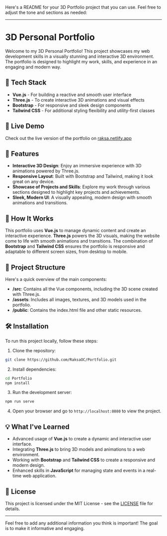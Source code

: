 Here's a README for your 3D Portfolio project that you can use. Feel free to adjust the tone and sections as needed:

---

# 3D Personal Portfolio

Welcome to my 3D Personal Portfolio! This project showcases my web development skills in a visually stunning and interactive 3D environment. The portfolio is designed to highlight my work, skills, and experience in an engaging and modern way.

## 🔧 Tech Stack

- **Vue.js** - For building a reactive and smooth user interface
- **Three.js** - To create interactive 3D animations and visual effects
- **Bootstrap** - For responsive and sleek design components
- **Tailwind CSS** - For additional styling flexibility and utility-first classes

## 📱 Live Demo

Check out the live version of the portfolio on [raksa.netlify.app](https://raksa.netlify.app)

## 🎨 Features

- **Interactive 3D Design**: Enjoy an immersive experience with 3D animations powered by Three.js.
- **Responsive Layout**: Built with Bootstrap and Tailwind, making it look great on any device.
- **Showcase of Projects and Skills**: Explore my work through various sections designed to highlight key projects and achievements.
- **Sleek, Modern UI**: A visually appealing, modern design with smooth animations and transitions.

## 🚀 How It Works

This portfolio uses **Vue.js** to manage dynamic content and create an interactive experience. **Three.js** powers the 3D visuals, making the website come to life with smooth animations and transitions. The combination of **Bootstrap** and **Tailwind CSS** ensures the portfolio is responsive and adaptable to different screen sizes, from desktop to mobile.

## 📂 Project Structure

Here's a quick overview of the main components:

- **/src**: Contains all the Vue components, including the 3D scene created with Three.js.
- **/assets**: Includes all images, textures, and 3D models used in the portfolio.
- **/public**: Contains the index.html file and other static resources.

## 🛠 Installation

To run this project locally, follow these steps:

1. Clone the repository:

```bash
git clone https://github.com/RaksaOC/Portfolio.git
```

2. Install dependencies:

```bash
cd Portfolio
npm install
```

3. Run the development server:

```bash
npm run serve
```

4. Open your browser and go to `http://localhost:8080` to view the project.

## 💡 What I've Learned

- Advanced usage of **Vue.js** to create a dynamic and interactive user interface.
- Integrating **Three.js** to bring 3D models and animations to a web environment.
- Working with **Bootstrap** and **Tailwind CSS** to create a responsive and modern design.
- Enhanced skills in **JavaScript** for managing state and events in a real-time web application.

## 📑 License

This project is licensed under the MIT License - see the [LICENSE](LICENSE) file for details.

---

Feel free to add any additional information you think is important! The goal is to make it informative and engaging.